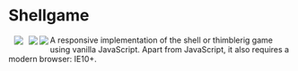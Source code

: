 Shellgame
=========

<img src="http://hqcasanova.github.io/shellgame/res/shellgame.png" align="left" hspace="10" vspace="1">
<img src="http://hqcasanova.github.io/shellgame/res/shellgame.png" align="left" vspace="1">
<img src="http://hqcasanova.github.io/shellgame/res/shellgame.png" align="left" vspace="1">

A responsive implementation of the shell or thimblerig game using vanilla JavaScript. Apart from JavaScript, it also requires a modern browser: IE10+.
